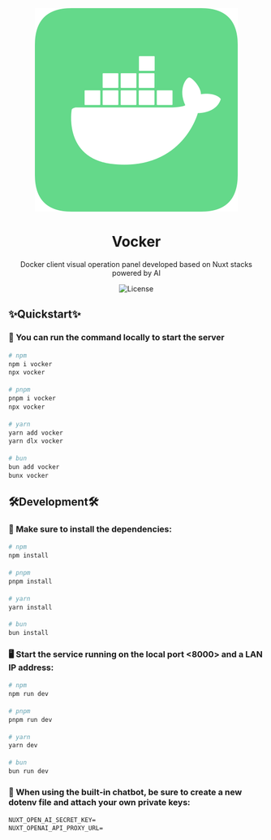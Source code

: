 <p align="center">
<img src="./public/docker-full.svg" alt="License" />
</p>


<h1 align="center">Vocker</h1>

<p align="center">Docker client visual operation panel developed based on Nuxt stacks powered by AI
</p>

<p align="center">
<img src="https://img.shields.io/badge/License-MIT-blue.svg" alt="License" />
</p>


## ✨Quickstart✨

### 🤤 You can run the command locally to start the server

``` bash
# npm
npm i vocker
npx vocker

# pnpm
pnpm i vocker
npx vocker

# yarn
yarn add vocker
yarn dlx vocker

# bun
bun add vocker
bunx vocker
```

## 🛠️Development🛠️

### 🔗 Make sure to install the dependencies:

```bash
# npm
npm install

# pnpm
pnpm install

# yarn
yarn install

# bun
bun install
```

### 🖥️ Start the service running on the local port <8000> and a LAN IP address:

```bash
# npm
npm run dev

# pnpm
pnpm run dev

# yarn
yarn dev

# bun
bun run dev
```

### 🫡 When using the built-in chatbot, be sure to create a new dotenv file and attach your own private keys:

```
NUXT_OPEN_AI_SECRET_KEY=
NUXT_OPENAI_API_PROXY_URL=
```
